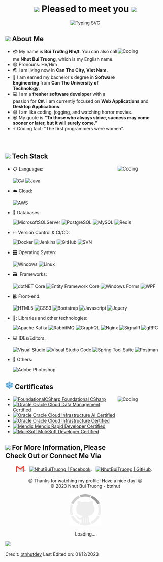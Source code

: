 <h1 align="center">
  <img src="https://media.giphy.com/media/hvRJCLFzcasrR4ia7z/giphy.gif" width="35">
    Pleased to meet you
  <img src="https://media.giphy.com/media/hvRJCLFzcasrR4ia7z/giphy.gif" width="35">
</h1>

<div align="center">
  
![Typing SVG](https://readme-typing-svg.herokuapp.com?font=ROBOT&size=25&color=39FF14&background=000000&center=true&vCenter=true&width=490&lines=%3E+Hi,+I'm+Nhut+Bui+Truong)

</div>

## <img src="https://c.tenor.com/NCRHhqkXrJYAAAAi/programmers-go-internet.gif" width="25"><b> About Me</b>

<img align="right" alt="Coding" width="150" height="150" src="https://testbytesnxtjsbackend.technoallianceindia.com/wp-content/uploads/2020/02/tenor-1.gif">

- :credit_card: My name is **Bùi Trường Nhựt**. You can also call me **Nhut Bui Truong**, which is my English name.
- 😄 Pronouns: He/Him
- :earth_asia: I am living now in **Can Tho City, Viet Nam.**
- :school: I am earned my bachelor's degree in **Software Engineering** from **Can Tho University of Technology**.
- 💻 I am a **fresher software developer** with a passion for **C#**. I am currently focused on **Web Applications** and **Desktop Applications**.
- :sweat_smile: I am like coding, jogging, and watching horror movies.
- :sunglasses: My quote is **"To those who always strive, success may come sooner or later, but it will surely come."**
- ⚡ Coding fact: "The first programmers were women".

<br>

## <img src="https://media2.giphy.com/media/QssGEmpkyEOhBCb7e1/giphy.gif?cid=ecf05e47a0n3gi1bfqntqmob8g9aid1oyj2wr3ds3mg700bl&rid=giphy.gif" width ="25"><b> Tech Stack</b>

<img align="right" alt="Coding" width="150" height="150" src="https://octodex.github.com/images/daftpunktocat-guy.gif">

<p align="center">

- 📋 Languages:
    
    ![C#](https://img.shields.io/badge/C%23-8A2BE2.svg?style=for-the-badge&logo=C%23)
    ![Java](https://custom-icon-badges.demolab.com/badge/Java-007396.svg?style=for-the-badge&logo=java&logoColor=white)
    
- ☁️ Cloud:

    ![AWS](https://img.shields.io/badge/Amazon_AWS-232F3E?style=for-the-badge&logo=amazon-aws&logoColor=white)
    
- 💾 Databases:
  
    ![MicrosoftSQLServer](https://img.shields.io/badge/Microsoft%20SQL%20Sever-CC2927?style=for-the-badge&logo=microsoft%20sql%20server&logoColor=white) 
    ![PostgreSQL](https://img.shields.io/badge/PostgreSQL-4169E1?style=for-the-badge&logo=postgresql&logoColor=fff) 
    ![MySQL](https://img.shields.io/badge/mysql-%2300f.svg?style=for-the-badge&logo=mysql&logoColor=white)
    ![Redis](https://img.shields.io/badge/Redis-black?style=for-the-badge&logo=Redis)

- ♾️ Version Control & CI/CD:

    ![Docker](https://img.shields.io/badge/docker-%230db7ed.svg?style=for-the-badge&logo=docker&logoColor=white)
    ![Jenkins](https://img.shields.io/badge/jenkins-%232C5263.svg?style=for-the-badge&logo=jenkins&logoColor=white)
    ![GitHub](https://img.shields.io/badge/github-%23121011.svg?style=for-the-badge&logo=github&logoColor=white)
    ![SVN](https://img.shields.io/badge/SVN-blue?style=for-the-badge&logo=Subversion)
    
- 🎛️ Operating Systen:
  
    ![Windows](https://img.shields.io/badge/Windows-0078D6?style=for-the-badge&logo=windows&logoColor=white)
    ![Linux](https://img.shields.io/badge/Linux-FCC624?style=for-the-badge&logo=linux&logoColor=black)

- 🗃️: Frameworks:

    ![dotNET Core](https://img.shields.io/badge/.NET%20Core-purple?style=for-the-badge&logo=dotNET)
    ![Entity Framework Core](https://img.shields.io/badge/Entity%20Framework%20Core-purple?style=for-the-badge&logo=dotnet)
    ![Windows Forms](https://img.shields.io/badge/Windows%20Forms-purple?style=for-the-badge&logo=dotnet)
    ![WPF](https://img.shields.io/badge/WPF-purple?style=for-the-badge&logo=dotnet)

- 🖥️: Front-end:
  
    ![HTML5](https://img.shields.io/badge/html5%20-%23E34F26.svg?&style=for-the-badge&logo=html5&logoColor=white)
    ![CSS3](https://img.shields.io/badge/css3%20-%231572B6.svg?&style=for-the-badge&logo=css3&logoColor=white)
    ![Bootstrap](https://img.shields.io/badge/bootstrap%20-%23563D7C.svg?&style=for-the-badge&logo=bootstrap&logoColor=white)
    ![Javascript](https://img.shields.io/badge/javascript%20-%23323330.svg?&style=for-the-badge&logo=javascript&logoColor=%23F7DF1E)
    ![Jquery](https://img.shields.io/badge/-JQuery-blue?style=for-the-badge&logo=jquery)
    
- 📑: Libraries and other technologies:

    ![Apache Kafka](https://img.shields.io/badge/Apache%20Kafka-000.svg?style=for-the-badge&logo=apachekafka)
    ![RabbitMQ](https://img.shields.io/badge/RabbitMQ-black?style=for-the-badge&logo=RabbitMQ)
    ![GraphQL](https://img.shields.io/badge/GraphQL-pink.svg?style=for-the-badge&logo=GraphQL&logoColor=white)
    ![Nginx](https://img.shields.io/badge/Nginx-green?style=for-the-badge&logo=nginx)
    ![SignalR](https://img.shields.io/badge/SignalR-purple?style=for-the-badge&logo=SignalR)
    ![gRPC](https://img.shields.io/badge/gRPC-blue?style=for-the-badge&logo=gRPC)

- 💻 IDEs/Editors:
  
    ![Visual Studio](https://img.shields.io/badge/Visual%20Studio-purple?style=for-the-badge&logo=Visual%20Studio)
    ![Visual Studio Code](https://img.shields.io/badge/Visual%20Studio%20Code-0078d7.svg?style=for-the-badge&logo=visual-studio-code&logoColor=white)
    ![Spring Tool Suite](https://img.shields.io/badge/Spring%20Tool%20Suite-green.svg?style=for-the-badge&logo=Spring)
    ![Postman](https://img.shields.io/badge/Postman-FF6C37?style=for-the-badge&logo=Postman&logoColor=white)

- 🧰 Others:
  
    ![Adobe Photoshop](https://img.shields.io/badge/adobe%20photoshop-%2331A8FF.svg?style=for-the-badge&logo=adobe%20photoshop&logoColor=white)
  
</p>

## <img src='https://raw.githubusercontent.com/acervenky/animated-github-badges/master/assets/acbadge.gif' width='25' height='25'><b> Certificates</b>

<img align="right" alt="Coding" width="150" height="150" src="https://testbytesnxtjsbackend.technoallianceindia.com/wp-content/uploads/2020/02/6tXM-1.gif">

- [![FoundationalCSharp](https://img.shields.io/badge/free%20Code%20Camp-black?logo=freecodecamp) Foundational CSharp](img/FoundationalCSharp.pdf)
- [![Oracle](https://img.shields.io/badge/Oracle-%23FF0000?logo=oracle) Oracle Cloud Data Management Certified](img/OracleCloudDataManagement2023CertifiedFoundationsAssociate.pdf)
- [![Oracle](https://img.shields.io/badge/Oracle-%23FF0000?logo=oracle) Oracle Cloud Infrastructure AI Certified](img/OracleCloudInfrastructure2023AICertifiedFoundationsAssociate.pdf)
- [![Oracle](https://img.shields.io/badge/Oracle-%23FF0000?logo=oracle) Oracle Cloud Infrastructure Certified](img/OracleCloudInfrastructure2023CertifiedFoundationsAssociate.pdf)
- [![Mendix](https://img.shields.io/badge/Mendix-green) Mendix Rapid Developer Certified](img/MendixRapidDeveloper.pdf)
- [![MuleSoft](https://img.shields.io/badge/MuleSoft-blue?logo=MuleSoft) MuleSoft Developer Certified](img/MuleSoftDeveloper.pdf)

## <img src='https://raw.githubusercontent.com/ShahriarShafin/ShahriarShafin/main/Assets/handshake.gif' width="80px"> For More Information, Please Check Out or Connect Me Via
<p align="center">
  <a href="mailto:btnhut.dev@gmail.com" >
    <img align="center" alt="NhutBuiTruong | Gmail" width="26px" src="https://github.com/SatYu26/SatYu26/blob/master/Assets/Gmail.svg" />
  </a> &nbsp;&nbsp;
  <a href="https://web.facebook.com/profile.php?id=100011575898302" target="_blank">
      <img align="center" alt="NhutBuiTruong | Facebook" width="24px" src="https://upload.wikimedia.org/wikipedia/en/thumb/0/04/Facebook_f_logo_%282021%29.svg/100px-Facebook_f_logo_%282021%29.svg.png" />
  </a> &nbsp;&nbsp;
  <a href="https://profile-summary-for-github.herokuapp.com/user/tienhuynh-tn" target="_blank">
    <img align="center" alt="NhutBuiTruong | GitHub" width="26px" src="https://upload.wikimedia.org/wikipedia/commons/thumb/a/ae/Github-desktop-logo-symbol.svg/1024px-Github-desktop-logo-symbol.svg.png" />
  </a> &nbsp;&nbsp;
<p> 
  
<div align="center">
  😍 Thanks for watching my profile! Have a nice day! 😉 <br/>
  &copy; 2023 Nhut Bui Truong - btnhut
</div>

<br> 

<div align=center>
    <img src="https://raw.githubusercontent.com/AhmedFathyDev/AhmedFathyDev/main/GitHub.gif" alt="GitHub Octocat Logo" height="100">
    <p>Loading...</p>
</div>

<img src="https://user-images.githubusercontent.com/73097560/115834477-dbab4500-a447-11eb-908a-139a6edaec5c.gif">

Credit: [btnhutdev](https://github.com/btnhutdev)
Last Edited on: 01/12/2023
